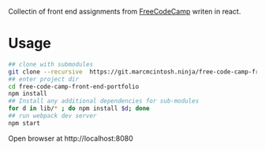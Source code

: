 
Collectin of front end assignments from [FreeCodeCamp](https://www.freecodecamp.com) writen in react.

# Usage
```bash
## clone with submodules
git clone --recursive  https://git.marcmcintosh.ninja/free-code-camp-front-end-portfolio
## enter project dir
cd free-code-camp-front-end-portfolio
npm install
## Install any additional dependencies for sub-modules
for d in lib/* ; do npm install $d; done
## run webpack dev server
npm start
```
Open browser at http://localhost:8080
